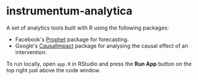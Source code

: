 # instrumentum-analytica

A set of analytics tools built with R using the following packages:

- Facebook's [Prophet](https://facebook.github.io/prophet/) package for forecasting.
- Google's [CausalImpact](https://google.github.io/CausalImpact/CausalImpact.html) package for analysing the causal effect of an intervention.

To run locally, open `app.R` in RStudio and press the **Run App** button on the top right just above the code window.

